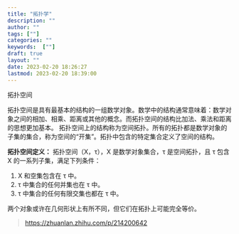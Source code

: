 ```yaml
---
title: "拓扑学"
description: ""
author: ""
tags: [""]
categories: ""
keywords:  [""]
draft: true
layout: ""
date: 2023-02-20 18:26:27
lastmod: 2023-02-20 18:39:00
---
```


拓扑空间

拓扑空间是具有最基本的结构的一组数学对象。数学中的结构通常意味着：数学对象之间的相加、相乘、距离或其他的概念。而拓扑空间的结构比加法、乘法和距离的思想更加基本。
拓扑空间上的结构称为空间拓扑。所有的拓扑都是数学对象的子集的集合，称为空间的“开集”。拓扑中包含的特定集合定义了空间的结构。

**拓扑空间定义：** 拓扑空间（X，τ），X 是数学对象集合，τ 是空间拓扑，且 τ 包含 X 的一系列子集，满足下列条件：

1. X 和空集包含在 τ 中。
2. τ 中集合的任何并集也在 τ 中。
3. τ 中集合的任何有限交集也都在 τ 中。

两个对象或许在几何形状上有所不同，但它们在拓扑上可能完全等价。

> https://zhuanlan.zhihu.com/p/214200642
> 
